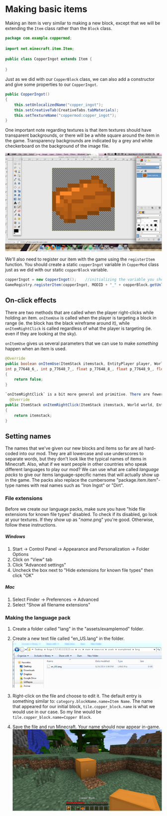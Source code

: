 # Making basic items
Making an item is very similar to making a new block, except that we will be extending the `Item` class rather than the `Block` class.

```java
package com.example.coppermod;

import net.minecraft.item.Item;

public class CopperIngot extends Item {

}
```

Just as we did with our `CopperBlock` class, we can also add a constructor and give some properties to our `CopperIngot`.

```java
public CopperIngot()
{
    this.setUnlocalizedName("copper_ingot");
    this.setCreativeTab(CreativeTabs.tabMaterials);
    this.setTextureName("coppermod:copper_ingot");
}
```

One important note regarding textures is that item textures should have transparent backgrounds, or there will be a white square around the item in the game. Transparency backgrounds are indicated by a grey and white checkerboard on the background of the image file.

![Making item texture](images/section_2/item_texture.png)

We'll also need to register our item with the game using the `registerItem` function. You should create a static `copperIngot` variable in `CopperMod` class just as we did with our static `copperBlock` variable.

```java
copperIngot = new CopperIngot();    //initializing the variable you should declare in the class
GameRegistry.registerItem(copperIngot, MODID + "_" + copperBlock.getUnlocalizedName());
```

## On-click effects
There are two methods that are called when the player right-clicks while holding an item. `onItemUse` is called when the player is targeting a block in range (ie. the block has the black wireframe around it), while `onItemRightClick` is called regardless of what the player is targeting (ie. even if they are looking at the sky).

`onItemUse` gives us several parameters that we can use to make _something_ happen when an item is used.

```java
@Override
public boolean onItemUse(ItemStack itemstack, EntityPlayer player, World world, int p_77648_4_, int p_77648_5_, 
int p_77648_6_, int p_77648_7_, float p_77648_8_, float p_77648_9_, float p_77648_10_)
{
    return false;
}
```

```java
`onItemRightClick` is a bit more general and primitive. There are fewer arguments given to us,
  @Override
public ItemStack onItemRightClick(ItemStack itemstack, World world, EntityPlayer player)
{
    return itemstack;
}
```

## Setting names

The names that we've given our new blocks and items so far are all hard-coded into our mod. They are all lowercase and use underscores to separate words, but they don't look like the typical names of items in Minecraft. Also, what if we want people in other countries who speak different languages to play our mod? We can use what are called _language packs_ to give our items language-specific names that will actually show up in the game. The packs also replace the cumbersome "package.item.item"-type names with real names such as "Iron Ingot" or "Dirt".

### File extensions

Before we create our language packs, make sure you have "hide file extensions for known file types" disabled. To check if its disabled, go look at your textures.  If they show up as "_name_.png" you're good.  Otherwise, follow these instructions.  

##### Windows
1. Start -> Control Panel -> Appearance and Personalization -> Folder Options
2. Click on "View" tab
3. Click "Advanced settings"
4. Uncheck the box next to "Hide extensions for known file types" then click "OK"

##### Mac
1. Select Finder -> Preferences -> Advanced
2. Select "Show all filename extensions"

### Making the language pack

1. Create a folder called "lang" in the "assets/examplemod" folder.
1. Create a new text file called "en_US.lang" in the folder.
![Language folder](images/section_2/lang_folder.png)

1. Right-click on the file and choose to edit it. The default entry is something similar to: `category.blockName.name=Item Name`. The name that appeared for our initial block, `tile.copper_block.name` is what we would use in our case. So my line would be `tile.copper_block.name=Copper Block`.

1. Save the file and run Minecraft. Your name should now appear in-game.
![Block with localized name](images/section_2/lang_block.png)
